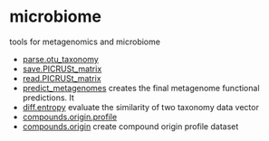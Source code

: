 ﻿# microbiome

tools for metagenomics and microbiome

+ [parse.otu_taxonomy](microbiome/parse.otu_taxonomy.1) 
+ [save.PICRUSt_matrix](microbiome/save.PICRUSt_matrix.1) 
+ [read.PICRUSt_matrix](microbiome/read.PICRUSt_matrix.1) 
+ [predict_metagenomes](microbiome/predict_metagenomes.1) creates the final metagenome functional predictions. It 
+ [diff.entropy](microbiome/diff.entropy.1) evaluate the similarity of two taxonomy data vector
+ [compounds.origin.profile](microbiome/compounds.origin.profile.1) 
+ [compounds.origin](microbiome/compounds.origin.1) create compound origin profile dataset
